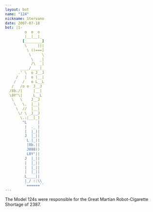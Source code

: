 ```yaml
---
layout: bot
name: "124"
nickname: Stervano
date: 2007-07-18
bot: |1-
         o  o  o  
         |__|__|_ 
        [________]
         \     |||
          \ ()===]
           \     \
            \   _|
            /\  _|
       ____/____|_
      .' \  o J__J
     /   |  o |__|
    /   /   o L__L
   /   /o o  J__J 
  /8b./|     |__| 
  \8Y"\|     L__L 
   \   \    J__J  
    \   \.  |__|  
     \  //  |__|  
      \/ \ _J__J  
       \.:|__[_]  
        "L     |  
         |  ._ |  
         |  |_||  
         J  |_||  
          L |_||  
          |8b.||  
          J888))  
          L8Y'||  
         J  |_||  
         |  |_||  
         |  |_||  
         |  |_||  
         L____||  
         |_/ ::\\ 
         `======``
---
```

The Model 124s were responsible for the Great Martian Robot-Cigarette Shortage of 2387.